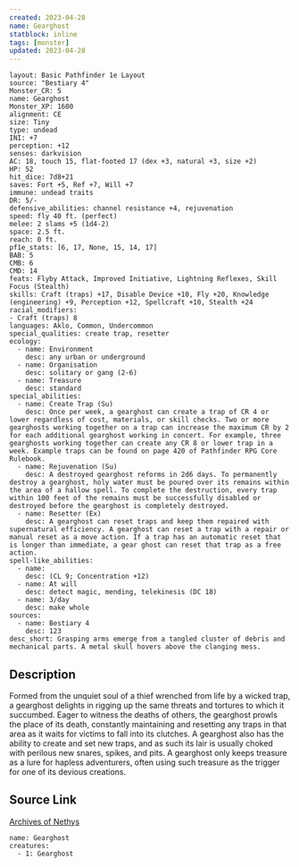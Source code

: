 ```yaml
---
created: 2023-04-28
name: Gearghost
statblock: inline
tags: [monster]
updated: 2023-04-28
---
```

```statblock
layout: Basic Pathfinder 1e Layout
source: "Bestiary 4"
Monster_CR: 5
name: Gearghost
Monster_XP: 1600
alignment: CE
size: Tiny
type: undead
INI: +7
perception: +12
senses: darkvision
AC: 18, touch 15, flat-footed 17 (dex +3, natural +3, size +2)
HP: 52
hit_dice: 7d8+21
saves: Fort +5, Ref +7, Will +7
immune: undead traits
DR: 5/-
defensive_abilities: channel resistance +4, rejuvenation
speed: fly 40 ft. (perfect)
melee: 2 slams +5 (1d4-2)
space: 2.5 ft.
reach: 0 ft.
pf1e_stats: [6, 17, None, 15, 14, 17]
BAB: 5
CMB: 6
CMD: 14
feats: Flyby Attack, Improved Initiative, Lightning Reflexes, Skill Focus (Stealth)
skills: Craft (traps) +17, Disable Device +10, Fly +20, Knowledge (engineering) +9, Perception +12, Spellcraft +10, Stealth +24
racial_modifiers:
- Craft (traps) 8
languages: Aklo, Common, Undercommon
special_qualities: create trap, resetter
ecology:
  - name: Environment
    desc: any urban or underground
  - name: Organisation
    desc: solitary or gang (2-6)
  - name: Treasure
    desc: standard
special_abilities:
  - name: Create Trap (Su)
    desc: Once per week, a gearghost can create a trap of CR 4 or lower regardless of cost, materials, or skill checks. Two or more gearghosts working together on a trap can increase the maximum CR by 2 for each additional gearghost working in concert. For example, three gearghosts working together can create any CR 8 or lower trap in a week. Example traps can be found on page 420 of Pathfinder RPG Core Rulebook.
  - name: Rejuvenation (Su)
    desc: A destroyed gearghost reforms in 2d6 days. To permanently destroy a gearghost, holy water must be poured over its remains within the area of a hallow spell. To complete the destruction, every trap within 100 feet of the remains must be successfully disabled or destroyed before the gearghost is completely destroyed.
  - name: Resetter (Ex)
    desc: A gearghost can reset traps and keep them repaired with supernatural efficiency. A gearghost can reset a trap with a repair or manual reset as a move action. If a trap has an automatic reset that is longer than immediate, a gear ghost can reset that trap as a free action.
spell-like_abilities:
  - name:
    desc: (CL 9; Concentration +12)
  - name: At will
    desc: detect magic, mending, telekinesis (DC 18)
  - name: 3/day
    desc: make whole
sources:
  - name: Bestiary 4
    desc: 123
desc_short: Grasping arms emerge from a tangled cluster of debris and mechanical parts. A metal skull hovers above the clanging mess.
```
## Description
Formed from the unquiet soul of a thief wrenched from life by a wicked trap, a gearghost delights in rigging up the same threats and tortures to which it succumbed. Eager to witness the deaths of others, the gearghost prowls the place of its death, constantly maintaining and resetting any traps in that area as it waits for victims to fall into its clutches. A gearghost also has the ability to create and set new traps, and as such its lair is usually choked with perilous new snares, spikes, and pits. A gearghost only keeps treasure as a lure for hapless adventurers, often using such treasure as the trigger for one of its devious creations.
## Source Link
[Archives of Nethys](https://aonprd.com/MonsterDisplay.aspx?ItemName=Gearghost)
```encounter-table
name: Gearghost
creatures:
  - 1: Gearghost
```
